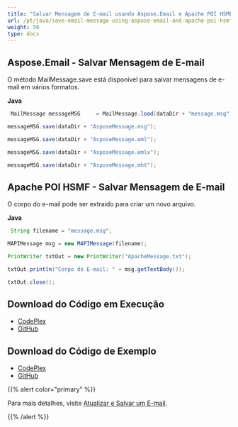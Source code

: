 ```yaml
---
title: "Salvar Mensagem de E-mail usando Aspose.Email e Apache POI HSMF"
url: /pt/java/save-email-message-using-aspose-email-and-apache-poi-hsmf/
weight: 50
type: docs
---
```


## **Aspose.Email - Salvar Mensagem de E-mail**  
O método MailMessage.save está disponível para salvar mensagens de e-mail em vários formatos.  

**Java**  

```java  
 MailMessage messageMSG 	= MailMessage.load(dataDir + "message.msg");  

messageMSG.save(dataDir + "AsposeMessage.msg");  

messageMSG.save(dataDir + "AsposeMessage.eml");  

messageMSG.save(dataDir + "AsposeMessage.emlx");  

messageMSG.save(dataDir + "AsposeMessage.mht");  
```  
## **Apache POI HSMF - Salvar Mensagem de E-mail**  
O corpo do e-mail pode ser extraído para criar um novo arquivo.  

**Java**  

```java  
 String filename = "message.msg";  

MAPIMessage msg = new MAPIMessage(filename);  

PrintWriter txtOut = new PrintWriter("ApacheMessage.txt");  

txtOut.println("Corpo do E-mail: " + msg.getTextBody());  

txtOut.close();  
```  
## **Download do Código em Execução**  
- [CodePlex](https://archive.codeplex.com/?p=asposeemailjavaapachepoi)  
- [GitHub](https://github.com/aspose-email/Aspose.Email-for-Java/releases/tag/Aspose.Email_Java_for_Apache_POI-v1.0.0)  
## **Download do Código de Exemplo**  
- [CodePlex](https://archive.codeplex.com/?p=asposeemailjavaapachepoi#src/main/java/com/aspose/email/examples/featurescomparison/loadnsave/)  
- [GitHub](https://github.com/aspose-email/Aspose.Email-for-Java/tree/master/Plugins/Aspose_Email_for_Apache_POI/src/main/java/com/aspose/email/examples/featurescomparison/loadnsave)  

{{% alert color="primary" %}}  

Para mais detalhes, visite [Atualizar e Salvar um E-mail](/email/java/loading-and-saving-message/).  

{{% /alert %}}  